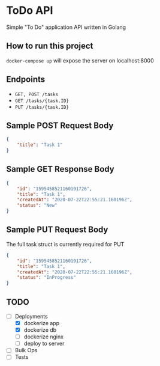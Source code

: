 # ToDo API

Simple "To Do" application API written in Golang

## How to run this project
```docker-compose up``` will expose the server on localhost:8000

## Endpoints
- `GET, POST /tasks`
- `GET /tasks/{task.ID}`
- `PUT /tasks/{task.ID}`

## Sample POST Request Body
```json
{
    "title": "Task 1"
}
```

## Sample GET Response Body
```json
{
    "id": "1595458521160191726",
    "title": "Task 1",
    "createdAt": "2020-07-22T22:55:21.160196Z",
    "status": "New"
}
```

## Sample PUT Request Body
The full task struct is currently required for PUT
```json
{
    "id": "1595458521160191726",
    "title": "Task 1",
    "createdAt": "2020-07-22T22:55:21.160196Z",
    "status": "InProgress"
}
```

## TODO
- [ ] Deployments
    - [x] dockerize app
    - [x] dockerize db
    - [ ] dockerize nginx
    - [ ] deploy to server
- [ ] Bulk Ops
- [ ] Tests